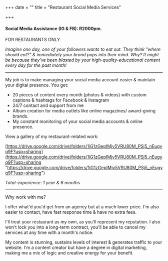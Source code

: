 +++
date = ""
title = "Restaurant Social Media Services"

+++
#### Social Media Assistance (IG & FB): R2000pm.

FOR RESTAURANTS ONLY

_Imagine one day, one of your followers wants to eat out. They think "where should eat?" & immediately your brand pops into their mind. Why? It might be because they've been blasted by your high-quality-educational content every day for the past month!_

***

My job is to make managing your social media account easier & maintain your digital presence. You get:

* 20 pieces of content every month (photos & videos) with custom captions & hashtags for Facebook & Instagram
* 24/7 contact and support from me
* Album creation for media outlets like online magazines/ award-giving brands.
* My constant monitoring of your social media accounts & online presence.

View a gallery of my restaurant-related work:

[https://drive.google.com/drive/folders/1iG1zGepIMjv5VRU80M_PSj5_nEugyq9F?usp=sharing](https://drive.google.com/drive/folders/1iG1zGepIMjv5VRU80M_PSj5_nEugyq9F?usp=sharing "https://drive.google.com/drive/folders/1iG1zGepIMjv5VRU80M_PSj5_nEugyq9F?usp=sharing")

_Total-experience: 1 year & 6 months_

***

Why work with me?

I offer what'd you'd get from an agency but at a much lower price. I'm also easier to contact, have fast response time & have no extra fees.

I'll treat your restaurant as my own, as you'll represent my reputation. I also won't lock you into a long-term contract, you'll be able to cancel my services at any time with a month's notice.

My content is stunning, sustains levels of interest & generates traffic to your website. I'm a content creator but have a degree in digital marketing, making me a mix of logic and creative energy for your benefit. 